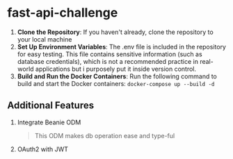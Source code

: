 # fast-api-challenge

1. **Clone the Repository**: If you haven't already, clone the repository to your local machine
2. **Set Up Environment Variables**: The .env file is included in the repository for easy testing. This file contains sensitive information (such as database credentials), which is not a recommended practice in real-world applications but i purposely put it inside version control.
3. **Build and Run the Docker Containers**: Run the following command to build and start the Docker containers:
    `docker-compose up --build -d`


## Additional Features
1. Integrate Beanie ODM
    > This ODM makes db operation ease and type-ful
2. OAuth2 with JWT
